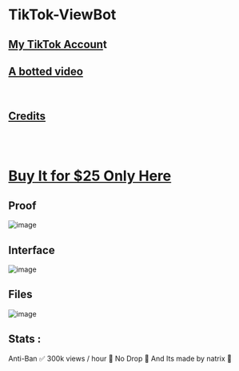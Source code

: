 <div aling="center">
 <h1>TikTok-ViewBot</h1>
  <h2><a href="https://www.tiktok.com/@natrixofficiel">My TikTok Accoun</a>t</h2>
  <h2><a href="https://www.tiktok.com/@natrixofficiel/video/7246716749318507802">A botted video</a></h3>
  <br>
  <h2><a href="https://github.com/natrixdev">Credits</a></h2>
        <br>
        <br>
        <h1><a href="https://t.me/itsnatrix">Buy It for $25 Only Here</a></h1>
</div>

## Proof 
![image](https://github.com/natrixdev/TikTok-ViewBot/assets/88579983/8aab9c24-9a49-4f93-9616-2d419aa16dff)

## Interface 
![image](https://github.com/natrixdev/TikTok-ViewBot/assets/88579983/1263b029-11c8-4b74-be16-4aa85407a1b9)


## Files 
![image](https://github.com/natrixdev/TikTok-ViewBot/assets/88579983/85dc118e-f796-4f23-bd16-3efa6958eb91)

## Stats :
Anti-Ban ✅
300k views / hour 🤖
No Drop 🎀
And Its made by natrix 🎉


